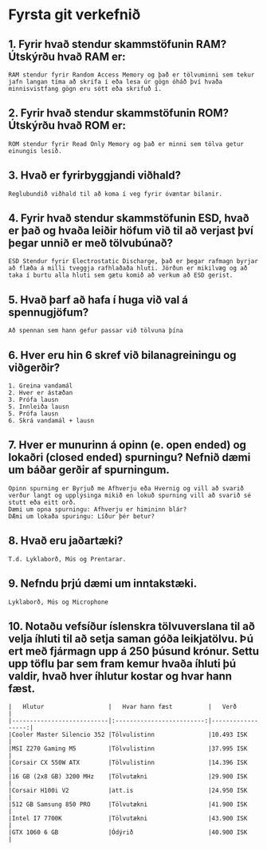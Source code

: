 # Fyrsta git verkefnið

## 1. Fyrir hvað stendur skammstöfunin RAM? Útskýrðu hvað RAM er:

	RAM stendur fyrir Random Access Memory og það er tölvuminni sem tekur jafn langan tíma að skrifa í eða lesa úr gögn óháð því hvaða minnisvistfang gögn eru sótt eða skrifuð í.
## 2. Fyrir hvað stendur skammstöfunin ROM? Útskýrðu hvað ROM er:

	ROM stendur fyrir Read Only Memory og það er minni sem tölva getur einungis lesið.
## 3. Hvað er fyrirbyggjandi viðhald?

	Reglubundið viðhald til að koma í veg fyrir óvæntar bilanir.
## 4. Fyrir hvað stendur skammstöfunin ESD, hvað er það og hvaða leiðir höfum við til að verjast því þegar unnið er með tölvubúnað?

	ESD Stendur fyrir Electrostatic Discharge, það er þegar rafmagn byrjar að flæða á milli tveggja rafhlaðaða hluti. Jörðun er mikilvæg og að taka í burtu alla hluti sem gætu komið að verkum að ESD gerist.
## 5. Hvað þarf að hafa í huga við val á spennugjöfum?

	Að spennan sem hann gefur passar við tölvuna þína
## 6. Hver eru hin 6 skref við bilanagreiningu og viðgerðir?

	1. Greina vandamál
	2. Hver er ástæðan
	3. Prófa lausn
	5. Innleiða lausn
	5. Prófa lausn
	6. Skrá vandamál + lausn
## 7. Hver er munurinn á opinn (e. open ended) og lokaðri (closed ended) spurningu? Nefnið dæmi um báðar gerðir af spurningum.

	Opinn spurning er Byrjuð me Afhverju eða Hvernig og vill að svarið verður langt og upplýsinga mikið en lokuð spurning vill að svarið sé stutt eða eitt orð.
	Dæmi um opna spurningu: Afhverju er himininn blár?
	DÆmi um lokaða spuringu: Líður þér betur?
## 8. Hvað eru jaðartæki?

	T.d. Lyklaborð, Mús og Prentarar.
## 9. Nefndu þrjú dæmi um inntakstæki.

	Lyklaborð, Mús og Microphone
## 10. Notaðu vefsíður íslenskra tölvuverslana til að velja íhluti til að setja saman góða leikjatölvu. Þú ert með fjármagn upp á 250 þúsund krónur. Settu upp töflu þar sem fram kemur hvaða íhluti þú valdir, hvað hver íhlutur kostar og hvar hann fæst.

	|   Hlutur  				|   Hvar hann fæst	 		|	Verð			|
	|---------------------------|:-------------------------:|------------------:|
	|Cooler Master Silencio 352	|Tölvulistinn				|10.493	ISK			|
	|MSI Z270 Gaming M5		 	|Tölvulistinn				|37.995	ISK			|
	|Corsair CX 550W ATX 		|Tölvulistinn				|14.396	ISK			|	
	|16 GB (2x8 GB) 3200 MHz	|Tölvutækni					|29.900	ISK			|
	|Corsair H100i V2		 	|att.is						|24.950	ISK			|
	|512 GB Samsung 850 PRO		|Tölvutækni					|41.900	ISK			|
	|Intel I7 7700K			 	|Tölvutækni					|43.900	ISK			|
	|GTX 1060 6 GB				|Ódýrið				 		|40.900 ISK			|
